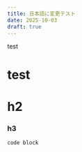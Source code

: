 ```yaml
---
title: 日本語に変更テスト
date: 2025-10-03
draft: true
---
```

test

# test

# h2

### h3

```
code block
```